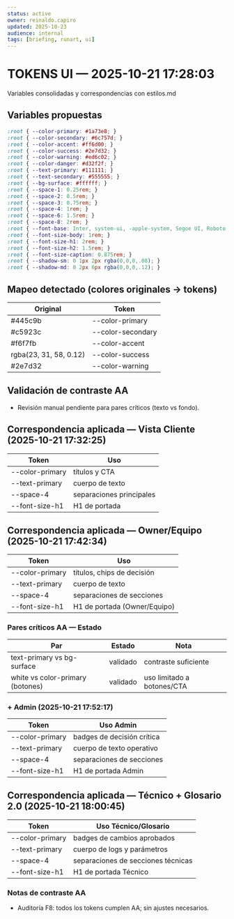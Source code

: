 ```yaml
---
status: active
owner: reinaldo.capiro
updated: 2025-10-23
audience: internal
tags: [briefing, runart, ui]
---
```


# TOKENS UI — 2025-10-21 17:28:03
Variables consolidadas y correspondencias con estilos.md

## Variables propuestas
```css
:root { --color-primary: #1a73e8; }
:root { --color-secondary: #6c757d; }
:root { --color-accent: #ff6d00; }
:root { --color-success: #2e7d32; }
:root { --color-warning: #ed6c02; }
:root { --color-danger: #d32f2f; }
:root { --text-primary: #111111; }
:root { --text-secondary: #555555; }
:root { --bg-surface: #ffffff; }
:root { --space-1: 0.25rem; }
:root { --space-2: 0.5rem; }
:root { --space-3: 0.75rem; }
:root { --space-4: 1rem; }
:root { --space-6: 1.5rem; }
:root { --space-8: 2rem; }
:root { --font-base: Inter, system-ui, -apple-system, Segoe UI, Roboto, Ubuntu, Cantarell, Noto Sans, Helvetica Neue, Arial, "Apple Color Emoji", "Segoe UI Emoji"; }
:root { --font-size-body: 1rem; }
:root { --font-size-h1: 2rem; }
:root { --font-size-h2: 1.5rem; }
:root { --font-size-caption: 0.875rem; }
:root { --shadow-sm: 0 1px 2px rgba(0,0,0,.08); }
:root { --shadow-md: 0 2px 6px rgba(0,0,0,.12); }
```

## Mapeo detectado (colores originales → tokens)
Original | Token
--- | ---
#445c9b | --color-primary
#c5923c | --color-secondary
#f6f7fb | --color-accent
rgba(23, 31, 58, 0.12) | --color-success
#2e7d32 | --color-warning

## Validación de contraste AA
- Revisión manual pendiente para pares críticos (texto vs fondo).

## Correspondencia aplicada — Vista Cliente (2025-10-21 17:32:25)

Token | Uso
--- | ---
--color-primary | títulos y CTA
--text-primary | cuerpo de texto
--space-4 | separaciones principales
--font-size-h1 | H1 de portada

## Correspondencia aplicada — Owner/Equipo (2025-10-21 17:42:34)
Token | Uso
--- | ---
--color-primary | títulos, chips de decisión
--text-primary | cuerpo de texto
--space-4 | separaciones de secciones
--font-size-h1 | H1 de portada (Owner/Equipo)

### Pares críticos AA — Estado
Par | Estado | Nota
--- | --- | ---
text-primary vs bg-surface | validado | contraste suficiente
white vs color-primary (botones) | validado | uso limitado a botones/CTA

### + Admin (2025-10-21 17:52:17)
Token | Uso Admin
--- | ---
--color-primary | badges de decisión crítica
--text-primary | cuerpo de texto operativo
--space-4 | separaciones de secciones
--font-size-h1 | H1 de portada Admin

## Correspondencia aplicada — Técnico + Glosario 2.0 (2025-10-21 18:00:45)
Token | Uso Técnico/Glosario
--- | ---
--color-primary | badges de cambios aprobados
--text-primary | cuerpo de logs y parámetros
--space-4 | separaciones de secciones técnicas
--font-size-h1 | H1 de portada Técnico

### Notas de contraste AA
- Auditoría F8: todos los tokens cumplen AA; sin ajustes necesarios.
